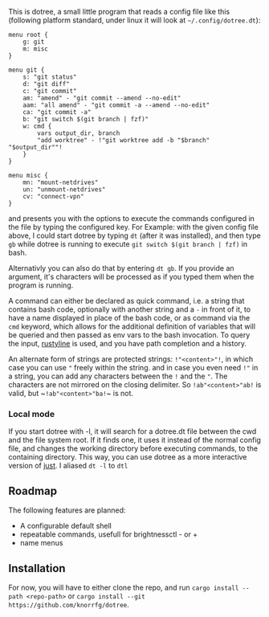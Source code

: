 This is dotree, a small little program that reads a config file like this (following 
platform standard, under linux it will look at `~/.config/dotree.dt`):

```
menu root {
	g: git
	m: misc
}

menu git {
	s: "git status"
	d: "git diff"
	c: "git commit"
	am: "amend" - "git commit --amend --no-edit"
	aam: "all amend" - "git commit -a --amend --no-edit"
	ca: "git commit -a"
	b: "git switch $(git branch | fzf)"
	w: cmd {
		vars output_dir, branch
		"add worktree" - !"git worktree add -b "$branch" "$output_dir""!
	}
}

menu misc {
	mn: "mount-netdrives"
	un: "unmount-netdrives"
	cv: "connect-vpn"
}
```

and presents you with the options to execute the commands configured in the file
by typing the configured key. For Example: with the given config file above, I could 
start dotree by typing `dt` (after it was installed), and then type `gb` while dotree is
running to execute `git switch $(git branch | fzf)` in bash. 

Alternativly you can also do that by entering `dt gb`. If you provide an argument, it's
characters will be processed as if you typed them when the program is running.

A command can either be declared as quick command, i.e. a string that contains bash code,
optionally with another string and a `-` in front of it, to have a name displayed in place
of the bash code, or as command via the `cmd` keyword, which allows for the additional
definition of variables that will be queried and then passed as env vars to the bash invocation.
To query the input, [rustyline](https://github.com/kkawakam/rustyline) is used, and you have 
path completion and a history.

An alternate form of strings are protected strings: `!"<content>"!`, in which case you can use 
`"` freely within the string. and in case you even need `!"` in a string, you can add any
characters between the `!` and the `"`. The characters are not mirrored on the closing 
delimiter. So `!ab"<content>"ab!` is valid, but ~`!ab"<content>"ba!`~ is not.

### Local mode

If you start dotree with -l, it will search for a dotree.dt file between the cwd and the file
system root. If it finds one, it uses it instead of the normal config file, and changes the
working directory before executing commands, to the containing directory. This way, you can 
use dotree as a more interactive version of [just](https://github.com/casey/just). I aliased
`dt -l` to `dtl`

## Roadmap

The following features are planned:

- A configurable default shell
- repeatable commands, usefull for brightnessctl - or +
- name menus

## Installation

For now, you will have to either clone the repo, and run `cargo install --path <repo-path>`
or `cargo install --git https://github.com/knorrfg/dotree`.
